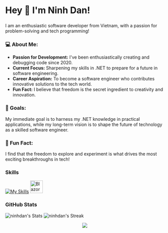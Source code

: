 <h1 align="left">Hey 👋 I'm Ninh Dan!</h3>

###
<p align="left">I am an enthusiastic software developer from Vietnam, with a passion for problem-solving and tech programming! </p>

### 💻 About Me:
- **Passion for Development:** I've been enthusiastically creating and debugging code since 2020.
- **Current Focus:** Sharpening my skills in .NET to prepare for a future in software engineering.
- **Career Aspiration:** To become a software engineer who contributes innovative solutions to the tech world.
- **Fun Fact:** I believe that freedom is the secret ingredient to creativity and innovation.

### 🎯 Goals:
My immediate goal is to harness my .NET knowledge in practical applications, while my long-term vision is to shape the future of technology as a skilled software engineer.

### 🌟 Fun Fact:
I find that the freedom to explore and experiment is what drives the most exciting breakthroughs in tech!

### Skills
[![My Skills](https://skillicons.dev/icons?i=html,css,js,bootstrap,tailwind,cs,dotnet,git,github,go,postgres,mysql,azure,postman,visualstudio,vscode,figma)](https://skillicons.dev)
<img src="https://devblogs.microsoft.com/aspnet/wp-content/uploads/sites/16/2019/04/BrandBlazor_nohalo_1000x.png" height="40" alt="Blazor logo" />
### GitHub Stats

![ninhdan's Stats](https://github-readme-stats.vercel.app/api?username=ninhdan&theme=tokyonight&show_icons=true&hide_border=false&count_private=true)
![ninhdan's Streak](https://github-readme-streak-stats.herokuapp.com/?user=ninhdan&theme=tokyonight&hide_border=false)

<p align="center">
  <img src="https://github-readme-stats.vercel.app/api/top-langs/?username=ninhdan&theme=tokyonight&show_icons=true&hide_border=false&layout=compact" />
</p>

